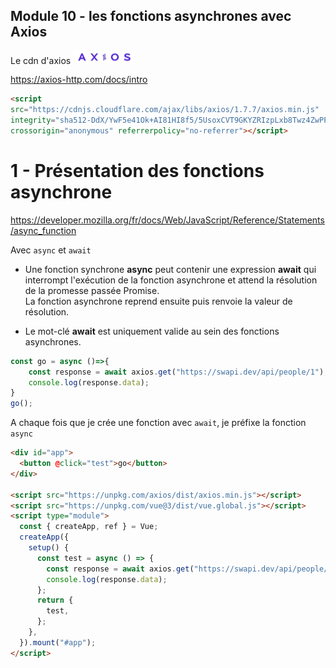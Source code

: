 ## Module 10 - les fonctions asynchrones avec Axios

Le cdn d'axios
<img src="../img/m13/Axios.webp" width="100">
  
https://axios-http.com/docs/intro 


```html
<script 
src="https://cdnjs.cloudflare.com/ajax/libs/axios/1.7.7/axios.min.js" 
integrity="sha512-DdX/YwF5e41Ok+AI81HI8f5/5UsoxCVT9GKYZRIzpLxb8Twz4ZwPPX+jQMwMhNQ9b5+zDEefc+dcvQoPWGNZ3g==" 
crossorigin="anonymous" referrerpolicy="no-referrer"></script>
```

# 1 - Présentation des fonctions asynchrone
https://developer.mozilla.org/fr/docs/Web/JavaScript/Reference/Statements/async_function  
  
Avec <code>async</code> et <code>await</code>  
- Une fonction synchrone **async** peut contenir une expression **await** qui interrompt l'exécution de la fonction asynchrone et attend la résolution de la promesse passée Promise.  
La fonction asynchrone reprend ensuite puis renvoie la valeur de résolution.
  
- Le mot-clé **await** est uniquement valide au sein des fonctions asynchrones.  

```js
const go = async ()=>{
    const response = await axios.get("https://swapi.dev/api/people/1");
    console.log(response.data);
}
go();
```

A chaque fois que je crée une fonction avec <code>await</code>, je préfixe la fonction <code>async</code>
```html
<div id="app">
  <button @click="test">go</button>
</div>

<script src="https://unpkg.com/axios/dist/axios.min.js"></script>
<script src="https://unpkg.com/vue@3/dist/vue.global.js"></script>
<script type="module">
  const { createApp, ref } = Vue;
  createApp({
    setup() {
      const test = async () => {
        const response = await axios.get("https://swapi.dev/api/people/1");
        console.log(response.data);
      };
      return {
        test,
      };
    },
  }).mount("#app");
</script>
```